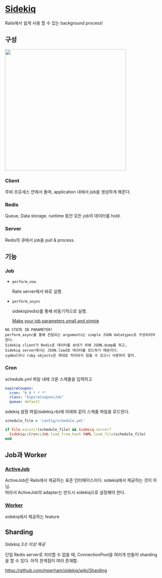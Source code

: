 # [Sidekiq](https://github.com/mperham/sidekiq)
Rails에서 쉽게 사용 할 수 있는 background process!

## 구성
<img src="https://brandonhilkert.com/images/sidekiq/rails-web-worker.png" width="400"/>

### Client
루비 프로세스 안에서 돌며, application 내에서 job을 생성하게 해준다.

### Redis
Queue, Data storage. runtime 동안 모든 job의 데이터를 hold.

### Server
Redis의 큐에서 job을 pull & process.


## 기능
### Job
- `perform_now`

  Rails server에서 바로 실행.

- `perform_async`

  sidekiq(redis)를 통해 비동기적으로 실행.
  
  [Make your job parameters small and simple](https://github.com/mperham/sidekiq/wiki/Best-Practices#1-make-your-job-parameters-small-and-simple)
```
NO STATE IN PARAMETER!
perform_async를 통해 전달되는 arguments는 simple JSON datatypes로 구성되어야 한다.
Sidekiq client가 Redis로 데이터를 보내기 위해 JSON.dump를 하고, 
Sidekiq server에서는 JSON.load로 데이터를 로드하기 때문이다.
symbol이나 ruby objects은 제대로 처리되지 않을 수 있으니 사용하지 말자.
```

### Cron
schedule.yml 파일 내에 크론 스케줄을 입력하고
```yml
expireCoupon:
  cron: "0 0 * * *"
  class: "ExpireCouponsJob"
  queue: default
```
sidekiq 설정 파일(sidekiq.rb)에 아래와 같이 스케줄 파일을 로드한다.
```ruby
schedule_file = 'config/schedule.yml'

if File.exists?(schedule_file) && Sidekiq.server?
  Sidekiq::Cron::Job.load_from_hash YAML.load_file(schedule_file)
end
```

## Job과 Worker
### [ActiveJob](https://github.com/mperham/sidekiq/wiki/Active+Job)
ActiveJob은 Rails에서 제공하는 표준 인터페이스이다. sidekiq에서 제공하는 것이 아님.<br/>
따라서 ActiveJob의 adapter는 반드시 sidekiq으로 설정해야 한다.

### [Worker](https://github.com/mperham/sidekiq/wiki/Advanced-Options#workers)
sidekiq에서 제공하는 feature


## Sharding
_Sidekiq 3.0 이상 제공_

단일 Redis server로 처리할 수 없을 때, ConnectionPool을 여러개 만들어 sharding을 할 수 있다. 아직 한계점이 여러 존재함.

https://github.com/mperham/sidekiq/wiki/Sharding
